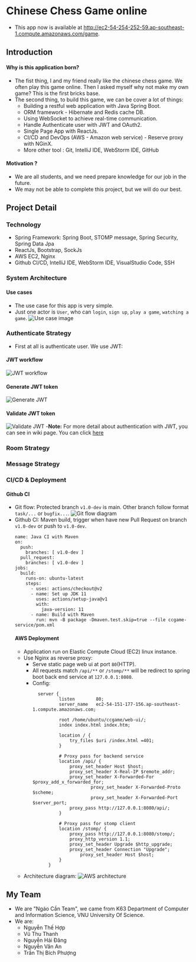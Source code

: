 # Chinese Chess Game online

- This app now is available at http://ec2-54-254-252-59.ap-southeast-1.compute.amazonaws.com/game.

## Introduction
#### Why is this application born?
- The fist thing, I and my friend really like the chinese chess game.
We often play this game online.
Then I asked myself why not make my own game? This is the first bricks base.
- The second thing, to build this game, we can be cover a lot of things:
  - Building a restful web application with Java Spring Boot.
  - ORM framework - Hibernate and Redis cache DB.
  - Using WebSocket to achieve real-time communication.
  - Handle Authenticate user with JWT and OAuth2.
  - Single Page App with ReactJs.
  - CI/CD and DevOps (AWS - Amazon web service) - Reserve proxy with NGinX.
  - More other tool : Git, IntelliJ IDE, WebStorm IDE, GitHub
#### Motivation ?
- We are all students, and we need prepare knowledge for our job in the future.
- We may not be able to complete this project, but we will do our best.
## Project Detail
### Technology
- Spring Framework: Spring Boot, STOMP message, Spring Security, Spring Data Jpa
- ReactJs, Bootstrap, SockJs
- AWS EC2, Nginx
- Github CI/CD, IntelliJ IDE, WebStorm IDE, VisualStudio Code, SSH
### System Architecture
#### Use cases
- The use case for this app is very simple.
- Just one actor is `User`, who can `login`, `sign up`, `play a game`, `watching a game`.
  ![Use case image](https://github.com/Puskin2911/SE04-Group-23.1/blob/v1.0-dev/refs/uml/use-case.PNG)
### Authenticate Strategy
- First at all is authenticate user. We use JWT:
#### JWT workflow
  ![JWT workflow](https://github.com/Puskin2911/SE04-Group-23.1/blob/v1.0-dev/refs/uml/jwt-workflow.PNG)
#### Generate JWT token
  ![Generate JWT](https://github.com/Puskin2911/SE04-Group-23.1/blob/v1.0-dev/refs/uml/gen-jwt.PNG)
#### Validate JWT token
  ![Validate JWT](https://github.com/Puskin2911/SE04-Group-23.1/blob/v1.0-dev/refs/uml/validate-jwt.PNG)
-**Note:** For more detail about authentication with JWT, you can see in wiki page. You can click [here](https://github.com/Puskin2911/SE04-Group-23.1/wiki/Authentication-with-JWT) 
### Room Strategy
### Message Strategy
### CI/CD & Deployment
#### Github CI
- Git flow: Protected branch `v1.0-dev` is main. Other branch follow format `task/...` or `bugfix...`.
  ![Git flow diagram](https://github.com/Puskin2911/SE04-Group-23.1/blob/v1.0-dev/refs/git-flow-diagram.png)
- Github CI: Maven build, trigger when have new Pull Request on branch `v1.0-dev` or push to `v1.0-dev`.
  ```
  name: Java CI with Maven
  on:
    push:
      branches: [ v1.0-dev ]
    pull_request:
      branches: [ v1.0-dev ]
  jobs:
    build:
      runs-on: ubuntu-latest
      steps:
        - uses: actions/checkout@v2
        - name: Set up JDK 11
          uses: actions/setup-java@v1
          with:
            java-version: 11
        - name: Build with Maven
          run: mvn -B package -Dmaven.test.skip=true --file ccgame-service/pom.xml
  ```
  #### AWS Deployment
  - Application run on Elastic Compute Cloud (EC2) linux instance.
  - Use Nginx as reverse proxy: 
    - Serve static page web ui at port `80`(HTTP).
    - All requests match `/api/**` or `/stomp/**` will be redirect to spring boot back end service at `127.0.0.1:8080`.
    - Config: 
      ```
        server {
                listen        80;
                server_name   ec2-54-151-177-156.ap-southeast-1.compute.amazonaws.com;
        
        		root /home/ubuntu/ccgame/web-ui/; 
        		index index.html index.htm;
        
        		location / {
        			try_files $uri /index.html =401;
        		}
        		
        		# Proxy pass for backend service
        		location /api/ {
        			proxy_set_header Host $host;
        			proxy_set_header X-Real-IP $remote_addr;
        			proxy_set_header X-Forwarded-For $proxy_add_x_forwarded_for;
                     		proxy_set_header X-Forwarded-Proto $scheme;
                     		proxy_set_header X-Forwarded-Port $server_port;
        			proxy_pass http://127.0.0.1:8080/api/;
        		}
        
        		# Proxy pass for stomp client
        		location /stomp/ {
        			proxy_pass http://127.0.0.1:8080/stomp/;
        			proxy_http_version 1.1;
        			proxy_set_header Upgrade $http_upgrade;
        			proxy_set_header Connection "Upgrade";
            			proxy_set_header Host $host;
        		}
            }
      ```
  - Architecture diagram:
    ![AWS architecture](https://github.com/Puskin2911/SE04-Group-23.1/blob/v1.0-dev/refs/aws_architecture.png)
## My Team
- We are "Ngáo Cần Team", we came from K63 Department of Computer and Information Science, VNU University Of Science.
- We are:
  - Nguyễn Thế Hợp
  - Vũ Thu Thanh
  - Nguyễn Hải Đăng
  - Nguyễn Văn An 
  - Trần Thị Bích Phượng